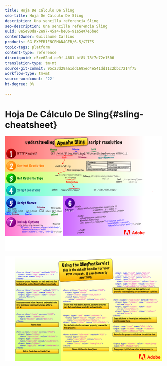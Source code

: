 ```yaml
---
title: Hoja De Cálculo De Sling
seo-title: Hoja De Cálculo De Sling
description: Una sencilla referencia Sling
seo-description: Una sencilla referencia Sling
uuid: 8e5e90da-2e97-45a4-be06-91e5e07e5bed
contentOwner: Guillaume Carlino
products: SG_EXPERIENCEMANAGER/6.5/SITES
topic-tags: platform
content-type: reference
discoiquuid: c5ce62ad-ce9f-4681-bf85-78f7e72e1506
translation-type: tm+mt
source-git-commit: 95c23d29aa1dd1695ed4e541dd11c2bbc7214f75
workflow-type: tm+mt
source-wordcount: '22'
ht-degree: 0%

---
```



# Hoja De Cálculo De Sling{#sling-cheatsheet}

![Explicación de la resolución de secuencias de comandos de Apache Sling](assets/sling-cheatsheet-01.png)

![Uso de SlingPostServlet](assets/sling-cheatsheet-02.png)
